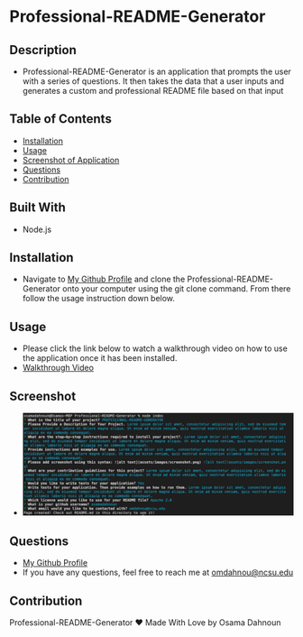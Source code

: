 
# Professional-README-Generator

## Description
* Professional-README-Generator is an application that prompts the user with a series of questions. It then takes the data that a user inputs and generates a custom and professional README file based on that input
## Table of Contents
* [Installation](#installation)
* [Usage](#usage)
* [Screenshot of Application](#screenshot)
* [Questions](#questions)
* [Contribution](#contribution)

## Built With
* Node.js

## Installation
* Navigate to [My Github Profile](https://www.github.com/osamadahnoun) and clone the Professional-README-Generator onto your computer using the git clone command. From there follow the usage instruction down below.

## Usage
* Please click the link below to watch a walkthrough video on how to use the application once it has been installed.
* [Walkthrough Video](https://watch.screencastify.com/v/MoRQaDWqcDAIREnIqOnh)

## Screenshot
* ![Screenshot](./images/Screenshotexample.png)

## Questions
* [My Github Profile](https://www.github.com/osamadahnoun)
* If you have any questions, feel free to reach me at omdahnou@ncsu.edu

## Contribution
Professional-README-Generator ❤️ Made With Love by Osama Dahnoun 
 